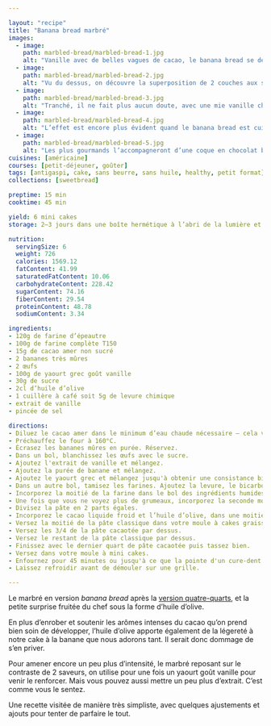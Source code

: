 ```yaml
---

layout: "recipe"
title: "Banana bread marbré"
images:
  - image:
    path: marbled-bread/marbled-bread-1.jpg
    alt: "Vanille avec de belles vagues de cacao, le banana bread se décline également en marbré."
  - image:
    path: marbled-bread/marbled-bread-2.jpg
    alt: "Vu du dessus, on découvre la superposition de 2 couches aux saveurs différentes."
  - image:
    path: marbled-bread/marbled-bread-3.jpg
    alt: "Tranché, il ne fait plus aucun doute, avec une mie vanille chocolat en couches, bien aérienne."
  - image:
    path: marbled-bread/marbled-bread-4.jpg
    alt: "L’effet est encore plus évident quand le banana bread est cuit dans un ramequin."
  - image:
    path: marbled-bread/marbled-bread-5.jpg
    alt: "Les plus gourmands l’accompagneront d’une coque en chocolat bien craquante sur le dessus."
cuisines: [américaine]
courses: [petit-déjeuner, goûter]
tags: [antigaspi, cake, sans beurre, sans huile, healthy, petit format]
collections: [sweetbread]

preptime: 15 min
cooktime: 45 min

yield: 6 mini cakes
storage: 2–3 jours dans une boîte hermétique à l’abri de la lumière et de la chaleur. 5 jours au frigo. 2 mois au congélateur.

nutrition:
  servingSize: 6
  weight: 726
  calories: 1569.12
  fatContent: 41.99
  saturatedFatContent: 10.06
  carbohydrateContent: 228.42
  sugarContent: 74.16
  fiberContent: 29.54
  proteinContent: 48.78
  sodiumContent: 3.34

ingredients:
- 120g de farine d’épeautre
- 100g de farine complète T150
- 15g de cacao amer non sucré
- 2 bananes très mûres
- 2 œufs
- 100g de yaourt grec goût vanille
- 30g de sucre
- 2cl d’huile d’olive
- 1 cuillère à café soit 5g de levure chimique
- extrait de vanille
- pincée de sel

directions:
- Diluez le cacao amer dans le minimum d’eau chaude nécessaire – cela va permettre de développer ses saveurs. Réservez. 
- Préchauffez le four à 160°C.
- Écrasez les bananes mûres en purée. Réservez.
- Dans un bol, blanchissez les œufs avec le sucre.
- Ajoutez l'extrait de vanille et mélangez. 
- Ajoutez la purée de banane et mélangez.
- Ajoutez le yaourt grec et mélangez jusqu'à obtenir une consistance bien homogène.
- Dans un autre bol, tamisez les farines. Ajoutez la levure, le bicarbonate et le sel. Mélangez. 
- Incorporez la moitié de la farine dans le bol des ingrédients humides à la maryse. 
- Une fois que vous ne voyez plus de grumeaux, incorporez la seconde moitié. Réservez.
- Divisez la pâte en 2 parts égales.
- Incorporez le cacao liquide froid et l’huile d’olive, dans une moitié de la pâte à la maryse, en essayant de conserver le maximum de volume.
- Versez la moitié de la pâte classique dans votre moule à cakes graissé ou chemisé.
- Versez les 3/4 de la pâte cacaotée par dessus.
- Versez le restant de la pâte classique par dessus.
- Finissez avec le dernier quart de pâte cacaotée puis tassez bien.
- Versez dans votre moule à mini cakes.
- Enfournez pour 45 minutes ou jusqu'à ce que la pointe d'un cure-dent ressorte sèche. 
- Laissez refroidir avant de démouler sur une grille. 

---
```


Le marbré en version <i lang="en">banana bread</i> après la [version quatre-quarts](marbre-100g.html), et la petite surprise fruitée du chef sous la forme d’huile d’olive. 

En plus d’enrober et soutenir les arômes intenses du cacao qu’on prend bien soin de développer, l’huile d’olive apporte également de la légereté à notre cake à la banane que nous adorons tant. Il serait donc dommage de s’en priver.

Pour amener encore un peu plus d’intensité, le marbré reposant sur le contraste de 2 saveurs, on utilise pour une fois un yaourt goût vanille pour venir le renforcer. Mais vous pouvez aussi mettre un peu plus d’extrait. C’est comme vous le sentez.

Une recette visitée de manière très simpliste, avec quelques ajustements et ajouts pour tenter de parfaire le tout.